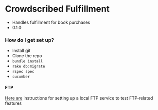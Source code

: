 # Crowdscribed Fulfillment #

* Handles fulfillment for book purchases
* 0.1.0

### How do I get set up? ###

* Install git
* Clone the repo
* `bundle install`
* `rake db:migrate`
* `rspec spec`
* `cucumber`

#### FTP
[Here are](https://help.ubuntu.com/community/vsftpd) instructions for setting up a local FTP service to test FTP-related features
